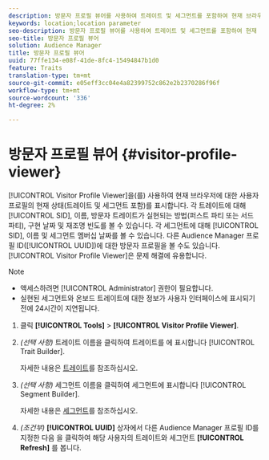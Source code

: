 ```yaml
---
description: 방문자 프로필 뷰어를 사용하여 트레이트 및 세그먼트를 포함하여 현재 브라우저에 대한 사용자 프로필의 현재 상태를 표시합니다. 각 트레이트에 대해 SID, 이름, 방문자 트레이트 구현 방법(퍼스트 파티 또는 서드 파티), 구현 날짜 및 재조명 빈도를 볼 수 있습니다. 각 세그먼트에 대해 SID, 이름 및 세그먼트 멤버십 날짜를 볼 수 있습니다. 다른 Audience Manager 프로필 ID(UUID)에 대한 방문자 프로필을 볼 수도 있습니다. 방문자 프로필 뷰어는 문제 해결을 위해 유용합니다.
keywords: location;location parameter
seo-description: 방문자 프로필 뷰어를 사용하여 트레이트 및 세그먼트를 포함하여 현재 브라우저에 대한 사용자 프로필의 현재 상태를 표시합니다. 각 트레이트에 대해 SID, 이름, 방문자 트레이트 구현 방법(퍼스트 파티 또는 서드 파티), 구현 날짜 및 재조명 빈도를 볼 수 있습니다. 각 세그먼트에 대해 SID, 이름 및 세그먼트 멤버십 날짜를 볼 수 있습니다. 다른 Audience Manager 프로필 ID(UUID)에 대한 방문자 프로필을 볼 수도 있습니다. 방문자 프로필 뷰어는 문제 해결을 위해 유용합니다.
seo-title: 방문자 프로필 뷰어
solution: Audience Manager
title: 방문자 프로필 뷰어
uuid: 77ffe134-e08f-41de-8fc4-15494847b1d0
feature: Traits
translation-type: tm+mt
source-git-commit: e05eff3cc04e4a82399752c862e2b2370286f96f
workflow-type: tm+mt
source-wordcount: '336'
ht-degree: 2%

---
```



# 방문자 프로필 뷰어 {#visitor-profile-viewer}

[!UICONTROL Visitor Profile Viewer]을(를) 사용하여 현재 브라우저에 대한 사용자 프로필의 현재 상태(트레이트 및 세그먼트 포함)를 표시합니다. 각 트레이트에 대해 [!UICONTROL SID], 이름, 방문자 트레이트가 실현되는 방법(퍼스트 파티 또는 서드 파티), 구현 날짜 및 재조명 빈도를 볼 수 있습니다. 각 세그먼트에 대해 [!UICONTROL SID], 이름 및 세그먼트 멤버십 날짜를 볼 수 있습니다. 다른 Audience Manager 프로필 ID([!UICONTROL UUID])에 대한 방문자 프로필을 볼 수도 있습니다. [!UICONTROL Visitor Profile Viewer]은 문제 해결에 유용합니다.

>[!NOTE]
>
>* 액세스하려면 [!UICONTROL Administrator] 권한이 필요합니다.
>* 실현된 세그먼트와 온보드 트레이트에 대한 정보가 사용자 인터페이스에 표시되기 전에 24시간이 지연됩니다.


<!-- 
Traits that are not part of a segment will not appear in the
<span class="wintitle"> Visitor Profile Viewer</span>.
-->

1. 클릭 **[!UICONTROL Tools]** > **[!UICONTROL Visitor Profile Viewer]**.

1. *(선택 사항)* 트레이트 이름을 클릭하여 트레이트를 에 표시합니다 [!UICONTROL Trait Builder].

   자세한 내용은 [트레이트](../features/traits/trait-details-page.md)를 참조하십시오.

1. *(선택 사항)* 세그먼트 이름을 클릭하여 세그먼트에 표시합니다 [!UICONTROL Segment Builder].

   자세한 내용은 [세그먼트](../features/segments/segments-purpose.md)를 참조하십시오.

1. *(조건부)*  **[!UICONTROL UUID]** 상자에서 다른 Audience Manager 프로필 ID를 지정한 다음 을 클릭하여 해당 사용자의 트레이트와 세그먼트 **[!UICONTROL Refresh]** 를 봅니다.